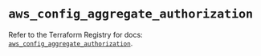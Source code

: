 # `aws_config_aggregate_authorization`

Refer to the Terraform Registry for docs: [`aws_config_aggregate_authorization`](https://registry.terraform.io/providers/hashicorp/aws/5.39.0/docs/resources/config_aggregate_authorization).
